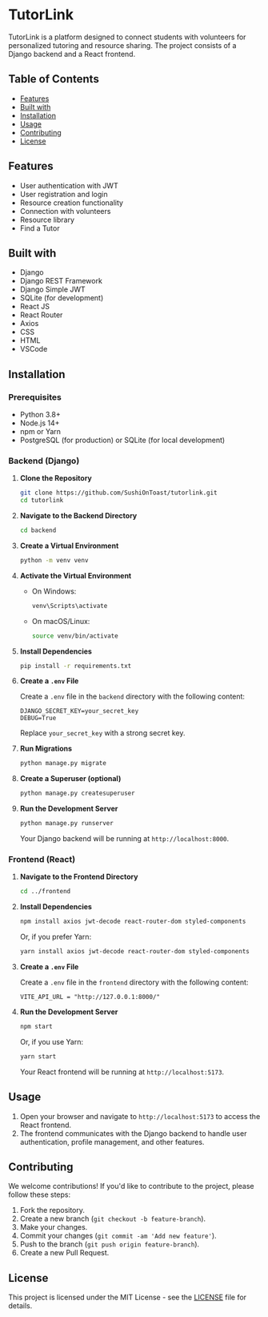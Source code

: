# TutorLink

TutorLink is a platform designed to connect students with volunteers for personalized tutoring and resource sharing. The project consists of a Django backend and a React frontend.

## Table of Contents

- [Features](#features)
- [Built with](#builtwith)
- [Installation](#installation)
- [Usage](#usage)
- [Contributing](#contributing)
- [License](#license)

## Features

- User authentication with JWT
- User registration and login
- Resource creation functionality
- Connection with volunteers
- Resource library
- Find a Tutor

## Built with
- Django
- Django REST Framework
- Django Simple JWT
- SQLite (for development)
- React JS
- React Router
- Axios
- CSS
- HTML
- VSCode

## Installation

### Prerequisites

- Python 3.8+
- Node.js 14+
- npm or Yarn
- PostgreSQL (for production) or SQLite (for local development)

### Backend (Django)

1. **Clone the Repository**

   ```bash
   git clone https://github.com/SushiOnToast/tutorlink.git
   cd tutorlink
   ```

2. **Navigate to the Backend Directory**

   ```bash
   cd backend
   ```

3. **Create a Virtual Environment**

   ```bash
   python -m venv venv
   ```

4. **Activate the Virtual Environment**

   - On Windows:

     ```bash
     venv\Scripts\activate
     ```

   - On macOS/Linux:

     ```bash
     source venv/bin/activate
     ```

5. **Install Dependencies**

   ```bash
   pip install -r requirements.txt
   ```

6. **Create a `.env` File**

   Create a `.env` file in the `backend` directory with the following content:

   ```env
   DJANGO_SECRET_KEY=your_secret_key
   DEBUG=True
   ```

   Replace `your_secret_key` with a strong secret key.

7. **Run Migrations**

   ```bash
   python manage.py migrate
   ```

8. **Create a Superuser (optional)**

   ```bash
   python manage.py createsuperuser
   ```

9. **Run the Development Server**

   ```bash
   python manage.py runserver
   ```

   Your Django backend will be running at `http://localhost:8000`.

### Frontend (React)

1. **Navigate to the Frontend Directory**

   ```bash
   cd ../frontend
   ```

2. **Install Dependencies**

   ```bash
   npm install axios jwt-decode react-router-dom styled-components
   ```

   Or, if you prefer Yarn:

   ```bash
   yarn install axios jwt-decode react-router-dom styled-components
   ```

3. **Create a `.env` File**

   Create a `.env` file in the `frontend` directory with the following content:

   ```env
   VITE_API_URL = "http://127.0.0.1:8000/"
   ```

4. **Run the Development Server**

   ```bash
   npm start
   ```

   Or, if you use Yarn:

   ```bash
   yarn start
   ```

   Your React frontend will be running at `http://localhost:5173`.

## Usage

1. Open your browser and navigate to `http://localhost:5173` to access the React frontend.
2. The frontend communicates with the Django backend to handle user authentication, profile management, and other features.

## Contributing

We welcome contributions! If you'd like to contribute to the project, please follow these steps:

1. Fork the repository.
2. Create a new branch (`git checkout -b feature-branch`).
3. Make your changes.
4. Commit your changes (`git commit -am 'Add new feature'`).
5. Push to the branch (`git push origin feature-branch`).
6. Create a new Pull Request.

## License

This project is licensed under the MIT License - see the [LICENSE](LICENSE) file for details.


